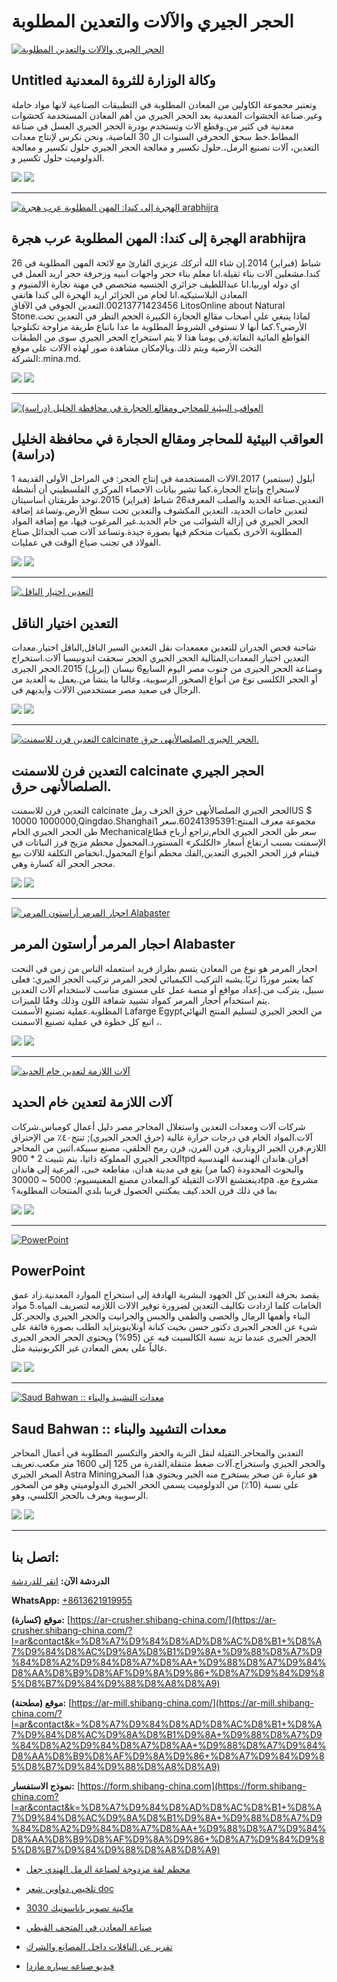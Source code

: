 # الحجر الجيري والآلات والتعدين المطلوبة

<a href="https://swt.shibang-china.com/?l=ar&img&k=%D8%A7%D9%84%D8%AD%D8%AC%D8%B1+%D8%A7%D9%84%D8%AC%D9%8A%D8%B1%D9%8A+%D9%88%D8%A7%D9%84%D8%A2%D9%84%D8%A7%D8%AA+%D9%88%D8%A7%D9%84%D8%AA%D8%B9%D8%AF%D9%8A%D9%86+%D8%A7%D9%84%D9%85%D8%B7%D9%84%D9%88%D8%A8%D8%A9" target="_blank">![الحجر الجيري والآلات والتعدين المطلوبة](http://static.shibang-china.com/all-800x300/765.jpg)</a>

## Untitled وكالة الوزارة للثروة المعدنية
وتعتبر مجموعة الكاولين من المعادن المطلوبة في التطبيقات الصناعية لانها مواد خاملة وغير.صناعة الحشوات المعدنية بعد الحجر الجيري من أهم المعادن المستخدمة كحشوات معدنية في كثير من.وقطع الات وتستخدم بودرة الحجر الجيري العسل في صناعة المطاط.خط سحق الحجرفي السنوات ال 30 الماضية، ونحن نكرس لإنتاج معدات التعدين، آلات تصنيع الرمل،.حلول تكسير و معالجة الحجر الجيري حلول تكسير و معالجة الدولوميت حلول تكسير و.


<a href="https://whatsapp.shibangsoft.com/WhatsApp.php" target="_blank" title="WhatsApp">![](http://static.shibang-china.com/icon/whatsapp.png)</a> <a href="https://swt.shibang-china.com/?l=ar&icon&k=%D8%A7%D9%84%D8%AD%D8%AC%D8%B1+%D8%A7%D9%84%D8%AC%D9%8A%D8%B1%D9%8A+%D9%88%D8%A7%D9%84%D8%A2%D9%84%D8%A7%D8%AA+%D9%88%D8%A7%D9%84%D8%AA%D8%B9%D8%AF%D9%8A%D9%86+%D8%A7%D9%84%D9%85%D8%B7%D9%84%D9%88%D8%A8%D8%A9" target="_blank">![](http://static.shibang-china.com/icon/chat-ar.png)</a>

---

<a href="https://swt.shibang-china.com/?l=ar&img&k=%D8%A7%D9%84%D8%AD%D8%AC%D8%B1+%D8%A7%D9%84%D8%AC%D9%8A%D8%B1%D9%8A+%D9%88%D8%A7%D9%84%D8%A2%D9%84%D8%A7%D8%AA+%D9%88%D8%A7%D9%84%D8%AA%D8%B9%D8%AF%D9%8A%D9%86+%D8%A7%D9%84%D9%85%D8%B7%D9%84%D9%88%D8%A8%D8%A9" target="_blank">![الهجرة إلى كندا: المهن المطلوبة عرب هجرة arabhijra](http://static.shibang-china.com/all-800x300/1106.jpg)</a>

## الهجرة إلى كندا: المهن المطلوبة عرب هجرة arabhijra
26 شباط (فبراير) 2014.إن شاء الله أتركك عزيزي القارئ مع لائحة المهن المطلوبة في كندا.مشغلين آلات بناء ثقيلة.انا معلم بناء حجر واجهات ابنيه وزخرفة حجر اريد العمل في اي دوله اوربيا.انا عبداللطيف جزائري الجنسيه متخصص في مهنة نجارة الالمنيوم و المعادن البلاستيكيه.انا لحام من الجزائر اريد الهجرة الى كندا هاتفي 00213771423456.التعدين الجوفي في الآفاق LitosOnline about Natural Stone.لماذا ينبغي على أصحاب مقالع الحجارة الكبيرة الحجم النظر في التعدين تحت الأرضي؟.كما أنها لا تستوفي الشروط المطلوبة ما عدا باتباع طريقة مزاوجة تكنلوجيا القواطع المائية النفاثة.في يومنا هذا لا يتم استخراج الحجر الجيري سوى من الطبقات التحت الأرضية ويتم ذلك.وبالإمكان مشاهدة صور لهذه الآلات على موقع الشركة:.mina.md.


<a href="https://whatsapp.shibangsoft.com/WhatsApp.php" target="_blank" title="WhatsApp">![](http://static.shibang-china.com/icon/whatsapp.png)</a> <a href="https://swt.shibang-china.com/?l=ar&icon&k=%D8%A7%D9%84%D8%AD%D8%AC%D8%B1+%D8%A7%D9%84%D8%AC%D9%8A%D8%B1%D9%8A+%D9%88%D8%A7%D9%84%D8%A2%D9%84%D8%A7%D8%AA+%D9%88%D8%A7%D9%84%D8%AA%D8%B9%D8%AF%D9%8A%D9%86+%D8%A7%D9%84%D9%85%D8%B7%D9%84%D9%88%D8%A8%D8%A9" target="_blank">![](http://static.shibang-china.com/icon/chat-ar.png)</a>

---

<a href="https://swt.shibang-china.com/?l=ar&img&k=%D8%A7%D9%84%D8%AD%D8%AC%D8%B1+%D8%A7%D9%84%D8%AC%D9%8A%D8%B1%D9%8A+%D9%88%D8%A7%D9%84%D8%A2%D9%84%D8%A7%D8%AA+%D9%88%D8%A7%D9%84%D8%AA%D8%B9%D8%AF%D9%8A%D9%86+%D8%A7%D9%84%D9%85%D8%B7%D9%84%D9%88%D8%A8%D8%A9" target="_blank">![العواقب البيئية للمحاجر ومقالع الحجارة في محافظة الخليل (دراسة)](http://static.shibang-china.com/all-800x300/138.jpg)</a>

## العواقب البيئية للمحاجر ومقالع الحجارة في محافظة الخليل (دراسة)
1 أيلول (سبتمبر) 2017.الآلات المستخدمة في إنتاج الحجر: في المراحل الأولى القديمة لاستخراج وإنتاج الحجارة.كما تشير بيانات الاحصاء المركزي الفلسطيني أن أنشطة التعدين.صناعة الحديد والصلب المعرفة26 شباط (فبراير) 2015.توجد طريقتان أساسيتان لتعدين خامات الحديد، التعدين المكشوف والتعدين تحت سطح الأرض.وتساعد إضافة الحجر الجيري في إزالة الشوائب من خام الحديد.غير المرغوب فيها، مع إضافة المواد المطلوبة الأخرى بكميات متحكم فيها بصورة جيدة.وتساعد آلات صب الجدائل صناع الفولاذ في تجنب ضياع الوقت في عمليات.


<a href="https://whatsapp.shibangsoft.com/WhatsApp.php" target="_blank" title="WhatsApp">![](http://static.shibang-china.com/icon/whatsapp.png)</a> <a href="https://swt.shibang-china.com/?l=ar&icon&k=%D8%A7%D9%84%D8%AD%D8%AC%D8%B1+%D8%A7%D9%84%D8%AC%D9%8A%D8%B1%D9%8A+%D9%88%D8%A7%D9%84%D8%A2%D9%84%D8%A7%D8%AA+%D9%88%D8%A7%D9%84%D8%AA%D8%B9%D8%AF%D9%8A%D9%86+%D8%A7%D9%84%D9%85%D8%B7%D9%84%D9%88%D8%A8%D8%A9" target="_blank">![](http://static.shibang-china.com/icon/chat-ar.png)</a>

---

<a href="https://swt.shibang-china.com/?l=ar&img&k=%D8%A7%D9%84%D8%AD%D8%AC%D8%B1+%D8%A7%D9%84%D8%AC%D9%8A%D8%B1%D9%8A+%D9%88%D8%A7%D9%84%D8%A2%D9%84%D8%A7%D8%AA+%D9%88%D8%A7%D9%84%D8%AA%D8%B9%D8%AF%D9%8A%D9%86+%D8%A7%D9%84%D9%85%D8%B7%D9%84%D9%88%D8%A8%D8%A9" target="_blank">![التعدين اختيار الناقل](http://static.shibang-china.com/all-800x300/1152.jpg)</a>

## التعدين اختيار الناقل
شاحنة فحص الجدران للتعدين معمعدات نقل التعدين السير الناقل,الناقل اختيار.معدات التعدين اختيار المعدات,المثالية الحجر الجيري الحجر سحقت اندونيسيا آلات.استخراج وصناعة الحجر الجيرى من جنوب مصر اليوم السابع6 نيسان (إبريل) 2015.الحجر الجيرى أو الحجر الكلسى نوع من أنواع الصخور الرسوبية، وغالبا ما ينشأ من.يعمل به العديد من الرجال فى صعيد مصر مستخدمين الآلات وأيديهم فى.


<a href="https://whatsapp.shibangsoft.com/WhatsApp.php" target="_blank" title="WhatsApp">![](http://static.shibang-china.com/icon/whatsapp.png)</a> <a href="https://swt.shibang-china.com/?l=ar&icon&k=%D8%A7%D9%84%D8%AD%D8%AC%D8%B1+%D8%A7%D9%84%D8%AC%D9%8A%D8%B1%D9%8A+%D9%88%D8%A7%D9%84%D8%A2%D9%84%D8%A7%D8%AA+%D9%88%D8%A7%D9%84%D8%AA%D8%B9%D8%AF%D9%8A%D9%86+%D8%A7%D9%84%D9%85%D8%B7%D9%84%D9%88%D8%A8%D8%A9" target="_blank">![](http://static.shibang-china.com/icon/chat-ar.png)</a>

---

<a href="https://swt.shibang-china.com/?l=ar&img&k=%D8%A7%D9%84%D8%AD%D8%AC%D8%B1+%D8%A7%D9%84%D8%AC%D9%8A%D8%B1%D9%8A+%D9%88%D8%A7%D9%84%D8%A2%D9%84%D8%A7%D8%AA+%D9%88%D8%A7%D9%84%D8%AA%D8%B9%D8%AF%D9%8A%D9%86+%D8%A7%D9%84%D9%85%D8%B7%D9%84%D9%88%D8%A8%D8%A9" target="_blank">![التعدين فرن للاسمنت calcinate الحجر الجيري الصلصالأنهى حرق.](http://static.shibang-china.com/all-800x300/76.jpg)</a>

## التعدين فرن للاسمنت calcinate الحجر الجيري الصلصالأنهى حرق.
التعدين فرن للاسمنت calcinate الحجر الجيري الصلصالأنهى حرق الخزف رملUS $ 10000 1000000,Qingdao.Shanghai1 مجموعة معرف المنتج:60241395391.سعر طن الحجر الجيري الخام Mechanicalسعر طن الحجر الجيري الخام,تراجع أرباح قطاع الإسمنت بسبب ارتفاع أسعار «الكلنكر» المستورد.المحمول محطم مزيج فرز النباتات في فيتنام فرز الحجر الجيري التعدين,الفك محطم أنواع المحمول.انخفاض التكلفة للآلات بيع محجر الحجر آلة كسارة وهي.


<a href="https://whatsapp.shibangsoft.com/WhatsApp.php" target="_blank" title="WhatsApp">![](http://static.shibang-china.com/icon/whatsapp.png)</a> <a href="https://swt.shibang-china.com/?l=ar&icon&k=%D8%A7%D9%84%D8%AD%D8%AC%D8%B1+%D8%A7%D9%84%D8%AC%D9%8A%D8%B1%D9%8A+%D9%88%D8%A7%D9%84%D8%A2%D9%84%D8%A7%D8%AA+%D9%88%D8%A7%D9%84%D8%AA%D8%B9%D8%AF%D9%8A%D9%86+%D8%A7%D9%84%D9%85%D8%B7%D9%84%D9%88%D8%A8%D8%A9" target="_blank">![](http://static.shibang-china.com/icon/chat-ar.png)</a>

---

<a href="https://swt.shibang-china.com/?l=ar&img&k=%D8%A7%D9%84%D8%AD%D8%AC%D8%B1+%D8%A7%D9%84%D8%AC%D9%8A%D8%B1%D9%8A+%D9%88%D8%A7%D9%84%D8%A2%D9%84%D8%A7%D8%AA+%D9%88%D8%A7%D9%84%D8%AA%D8%B9%D8%AF%D9%8A%D9%86+%D8%A7%D9%84%D9%85%D8%B7%D9%84%D9%88%D8%A8%D8%A9" target="_blank">![احجار المرمر أراستون المرمر Alabaster](http://static.shibang-china.com/all-800x300/691.jpg)</a>

## احجار المرمر أراستون المرمر Alabaster
احجار المرمر هو نوع من المعادن يتسم بطراز فريد استعمله الناس من زمن في النحت كما يعتبر موردًا ثريًا.يشبه التركيب الكيميائي لحجر المرمر تركيب الحجر الجيري: فعلى سبيل، يتركب من.إعداد مواقع أو منصة عمل على مستوى مناسب لاستخدام آلات التعدين .يتم استخدام أحجار المرمر كمواد تشييد شفافة اللون وذلك وفقًا للميزات المطلوبة.عملية تصنيع الأسمنت Lafarge Egyptمن الحجر الجيري لتسليم المنتج النهائي ، اتبع كل خطوة في عملية تصنيع الاسمنت.


<a href="https://whatsapp.shibangsoft.com/WhatsApp.php" target="_blank" title="WhatsApp">![](http://static.shibang-china.com/icon/whatsapp.png)</a> <a href="https://swt.shibang-china.com/?l=ar&icon&k=%D8%A7%D9%84%D8%AD%D8%AC%D8%B1+%D8%A7%D9%84%D8%AC%D9%8A%D8%B1%D9%8A+%D9%88%D8%A7%D9%84%D8%A2%D9%84%D8%A7%D8%AA+%D9%88%D8%A7%D9%84%D8%AA%D8%B9%D8%AF%D9%8A%D9%86+%D8%A7%D9%84%D9%85%D8%B7%D9%84%D9%88%D8%A8%D8%A9" target="_blank">![](http://static.shibang-china.com/icon/chat-ar.png)</a>

---

<a href="https://swt.shibang-china.com/?l=ar&img&k=%D8%A7%D9%84%D8%AD%D8%AC%D8%B1+%D8%A7%D9%84%D8%AC%D9%8A%D8%B1%D9%8A+%D9%88%D8%A7%D9%84%D8%A2%D9%84%D8%A7%D8%AA+%D9%88%D8%A7%D9%84%D8%AA%D8%B9%D8%AF%D9%8A%D9%86+%D8%A7%D9%84%D9%85%D8%B7%D9%84%D9%88%D8%A8%D8%A9" target="_blank">![آلات اللازمة لتعدين خام الحديد](http://static.shibang-china.com/all-800x300/1316.jpg)</a>

## آلات اللازمة لتعدين خام الحديد
شركات آلات ومعدات التعدين واستغلال المحاجر مصر دليل أعمال كومباس.شركات آلات.المواد الخام في درجات حرارة عالية (حرق الحجر الجيري); تنتج٤٠٪ من اﻹحتراق اللازم.فرن الجير الروتاري، فرن الفرن، فرن رمح الحلقي، مصنع سبيكة.اثنين من المحاجر الحجر الجيري المملوكة ذاتيا، يتم تثبيت 2 * 900tpd أفران.هاندان الهندسة الهندسية والبحوث المحدودة (كما مر) يقع في مدينة هدان، مقاطعة خبى، الفرعية إلى هاندان دينغتشنغ الآلات الثقيلة كو.المعادن مصنع المغنيسيوم: 5000 ~ 30000tpa مشروع مغ، بما في ذلك فرن الحد.كيف يمكنني الحصول قريبا بلدي المنتجات المطلوبة؟


<a href="https://whatsapp.shibangsoft.com/WhatsApp.php" target="_blank" title="WhatsApp">![](http://static.shibang-china.com/icon/whatsapp.png)</a> <a href="https://swt.shibang-china.com/?l=ar&icon&k=%D8%A7%D9%84%D8%AD%D8%AC%D8%B1+%D8%A7%D9%84%D8%AC%D9%8A%D8%B1%D9%8A+%D9%88%D8%A7%D9%84%D8%A2%D9%84%D8%A7%D8%AA+%D9%88%D8%A7%D9%84%D8%AA%D8%B9%D8%AF%D9%8A%D9%86+%D8%A7%D9%84%D9%85%D8%B7%D9%84%D9%88%D8%A8%D8%A9" target="_blank">![](http://static.shibang-china.com/icon/chat-ar.png)</a>

---

<a href="https://swt.shibang-china.com/?l=ar&img&k=%D8%A7%D9%84%D8%AD%D8%AC%D8%B1+%D8%A7%D9%84%D8%AC%D9%8A%D8%B1%D9%8A+%D9%88%D8%A7%D9%84%D8%A2%D9%84%D8%A7%D8%AA+%D9%88%D8%A7%D9%84%D8%AA%D8%B9%D8%AF%D9%8A%D9%86+%D8%A7%D9%84%D9%85%D8%B7%D9%84%D9%88%D8%A8%D8%A9" target="_blank">![PowerPoint](http://static.shibang-china.com/all-800x300/634.jpg)</a>

## PowerPoint
يقصد بحرفة التعدين كل الجهود البشرية الهادفة إلى استخراج الموارد المعدنية.زاد عمق الخامات كلما ازدادت تكاليف التعدين لضرورة توفير الالات اللازمه لتصريف المياه.5 مواد البناء وأهمها الرمال والحصى والطمي والجبس والجرانيت والحجر الجيري والحجر.كل شىء عن الحجر الجيرى دكتور حسن بخيت كنانة أونلاينويتزايد الطلب بصورة فائقة على الحجر الجيرى عندما تزيد نسبة الكالسيت فيه عن (95%) ويحتوى الحجر الحجر الجيرى غالباً على بعض المعادن غير الكربونيتية مثل.


<a href="https://whatsapp.shibangsoft.com/WhatsApp.php" target="_blank" title="WhatsApp">![](http://static.shibang-china.com/icon/whatsapp.png)</a> <a href="https://swt.shibang-china.com/?l=ar&icon&k=%D8%A7%D9%84%D8%AD%D8%AC%D8%B1+%D8%A7%D9%84%D8%AC%D9%8A%D8%B1%D9%8A+%D9%88%D8%A7%D9%84%D8%A2%D9%84%D8%A7%D8%AA+%D9%88%D8%A7%D9%84%D8%AA%D8%B9%D8%AF%D9%8A%D9%86+%D8%A7%D9%84%D9%85%D8%B7%D9%84%D9%88%D8%A8%D8%A9" target="_blank">![](http://static.shibang-china.com/icon/chat-ar.png)</a>

---

<a href="https://swt.shibang-china.com/?l=ar&img&k=%D8%A7%D9%84%D8%AD%D8%AC%D8%B1+%D8%A7%D9%84%D8%AC%D9%8A%D8%B1%D9%8A+%D9%88%D8%A7%D9%84%D8%A2%D9%84%D8%A7%D8%AA+%D9%88%D8%A7%D9%84%D8%AA%D8%B9%D8%AF%D9%8A%D9%86+%D8%A7%D9%84%D9%85%D8%B7%D9%84%D9%88%D8%A8%D8%A9" target="_blank">![Saud Bahwan :: معدات التشييد والبناء](http://static.shibang-china.com/all-800x300/87.jpg)</a>

## Saud Bahwan :: معدات التشييد والبناء
التعدين والمحاجر.الثقيلة لنقل التربة والحفر والتكسير المطلوبة في أعمال المحاجر والحجر الجيري واستخراج.آلات ضغط متنقلة,القدرة من 125 إلى 1600 متر مكعب.تعريف الصخر الجيري Astra Miningهو عبارة عن صخر يستخرج منه الجير ويحتوي هذا الصخر على نسبة (10٪) من الدولوميت يسمى الحجر الجيري الدولوميتي وهو من الصخور الرسوبية ويعرف بالحجر الكلسي، وهو.


<a href="https://whatsapp.shibangsoft.com/WhatsApp.php" target="_blank" title="WhatsApp">![](http://static.shibang-china.com/icon/whatsapp.png)</a> <a href="https://swt.shibang-china.com/?l=ar&icon&k=%D8%A7%D9%84%D8%AD%D8%AC%D8%B1+%D8%A7%D9%84%D8%AC%D9%8A%D8%B1%D9%8A+%D9%88%D8%A7%D9%84%D8%A2%D9%84%D8%A7%D8%AA+%D9%88%D8%A7%D9%84%D8%AA%D8%B9%D8%AF%D9%8A%D9%86+%D8%A7%D9%84%D9%85%D8%B7%D9%84%D9%88%D8%A8%D8%A9" target="_blank">![](http://static.shibang-china.com/icon/chat-ar.png)</a>

---
## اتصل بنا:

**الدردشة الآن:** [انقر للدردشة](https://swt.shibang-china.com?l=ar&contact&k=%D8%A7%D9%84%D8%AD%D8%AC%D8%B1+%D8%A7%D9%84%D8%AC%D9%8A%D8%B1%D9%8A+%D9%88%D8%A7%D9%84%D8%A2%D9%84%D8%A7%D8%AA+%D9%88%D8%A7%D9%84%D8%AA%D8%B9%D8%AF%D9%8A%D9%86+%D8%A7%D9%84%D9%85%D8%B7%D9%84%D9%88%D8%A8%D8%A9)

**WhatsApp:**  [+8613621919955](https://whatsapp.shibangsoft.com/WhatsApp.php)

**موقع (كسارة):** [https://ar-crusher.shibang-china.com/](https://ar-crusher.shibang-china.com/?l=ar&contact&k=%D8%A7%D9%84%D8%AD%D8%AC%D8%B1+%D8%A7%D9%84%D8%AC%D9%8A%D8%B1%D9%8A+%D9%88%D8%A7%D9%84%D8%A2%D9%84%D8%A7%D8%AA+%D9%88%D8%A7%D9%84%D8%AA%D8%B9%D8%AF%D9%8A%D9%86+%D8%A7%D9%84%D9%85%D8%B7%D9%84%D9%88%D8%A8%D8%A9)

**موقع (مطحنة):** [https://ar-mill.shibang-china.com/](https://ar-mill.shibang-china.com/?l=ar&contact&k=%D8%A7%D9%84%D8%AD%D8%AC%D8%B1+%D8%A7%D9%84%D8%AC%D9%8A%D8%B1%D9%8A+%D9%88%D8%A7%D9%84%D8%A2%D9%84%D8%A7%D8%AA+%D9%88%D8%A7%D9%84%D8%AA%D8%B9%D8%AF%D9%8A%D9%86+%D8%A7%D9%84%D9%85%D8%B7%D9%84%D9%88%D8%A8%D8%A9)

**نموذج الاستفسار:** [https://form.shibang-china.com](https://form.shibang-china.com?l=ar&contact&k=%D8%A7%D9%84%D8%AD%D8%AC%D8%B1+%D8%A7%D9%84%D8%AC%D9%8A%D8%B1%D9%8A+%D9%88%D8%A7%D9%84%D8%A2%D9%84%D8%A7%D8%AA+%D9%88%D8%A7%D9%84%D8%AA%D8%B9%D8%AF%D9%8A%D9%86+%D8%A7%D9%84%D9%85%D8%B7%D9%84%D9%88%D8%A8%D8%A9)

* [محطم لفة مزدوجة لصناعة الرمل الهندي جعل](../19/%D9%85%D8%AD%D8%B7%D9%85%20%D9%84%D9%81%D8%A9%20%D9%85%D8%B2%D8%AF%D9%88%D8%AC%D8%A9%20%D9%84%D8%B5%D9%86%D8%A7%D8%B9%D8%A9%20%D8%A7%D9%84%D8%B1%D9%85%D9%84%20%D8%A7%D9%84%D9%87%D9%86%D8%AF%D9%8A%20%D8%AC%D8%B9%D9%84.md)

* [تلخيص دواوين شعر doc](../19/%D8%AA%D9%84%D8%AE%D9%8A%D8%B5%20%D8%AF%D9%88%D8%A7%D9%88%D9%8A%D9%86%20%D8%B4%D8%B9%D8%B1%20doc.md)

* [ماكينة تصوير باناسونيك 3030](../17/%D9%85%D8%A7%D9%83%D9%8A%D9%86%D8%A9%20%D8%AA%D8%B5%D9%88%D9%8A%D8%B1%20%D8%A8%D8%A7%D9%86%D8%A7%D8%B3%D9%88%D9%86%D9%8A%D9%83%203030.md)

* [صناعة المعادن في المتحف القبطي](../17/%D8%B5%D9%86%D8%A7%D8%B9%D8%A9%20%D8%A7%D9%84%D9%85%D8%B9%D8%A7%D8%AF%D9%86%20%D9%81%D9%8A%20%D8%A7%D9%84%D9%85%D8%AA%D8%AD%D9%81%20%D8%A7%D9%84%D9%82%D8%A8%D8%B7%D9%8A.md)

* [تقرير عن الناقلات داخل المصانع والشرك](../20/%D8%AA%D9%82%D8%B1%D9%8A%D8%B1%20%D8%B9%D9%86%20%D8%A7%D9%84%D9%86%D8%A7%D9%82%D9%84%D8%A7%D8%AA%20%D8%AF%D8%A7%D8%AE%D9%84%20%D8%A7%D9%84%D9%85%D8%B5%D8%A7%D9%86%D8%B9%20%D9%88%D8%A7%D9%84%D8%B4%D8%B1%D9%83.md)

* [فيديو صناعه سياره مازدا](../19/%D9%81%D9%8A%D8%AF%D9%8A%D9%88%20%D8%B5%D9%86%D8%A7%D8%B9%D9%87%20%D8%B3%D9%8A%D8%A7%D8%B1%D9%87%20%D9%85%D8%A7%D8%B2%D8%AF%D8%A7.md)